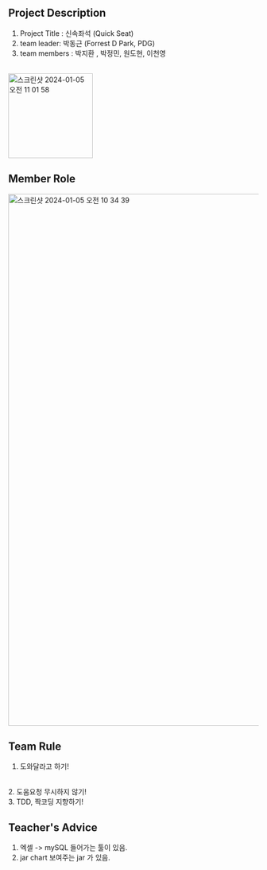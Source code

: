 

## Project Description

1. Project Title : 신속좌석 (Quick Seat)
2. team leader: 박동근 (Forrest D Park, PDG)
3. team members : 박지환 , 박정민, 원도현, 이천영


<br><img width="170" alt="스크린샷 2024-01-05 오전 11 01 58" src="https://github.com/BigDataTeam01/QuickSeat_project/assets/149550771/508ee701-6e74-4a36-9d99-920be7f70feb">




## Member Role

<img width="1068" alt="스크린샷 2024-01-05 오전 10 34 39" src="https://github.com/BigDataTeam01/QuickSeat_project/assets/149550771/6cebad1f-0425-4621-9aa1-6027321e9f78">


<br>

## Team Rule
1. 도와달라고 하기!
<br>
2. 도움요청 무시하지 않기!
<br>
3. TDD, 짝코딩 지향하기!
<br>

## Teacher's Advice
1. 엑셀 -> mySQL 들어가는  툴이 있음.
2. jar chart 보여주는 jar 가 있음.
